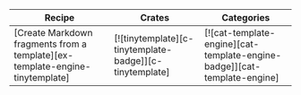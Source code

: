 | Recipe | Crates | Categories |
|--------|--------|------------|
| [Create Markdown fragments from a template][ex-template-engine-tinytemplate] | [![tinytemplate][c-tinytemplate-badge]][c-tinytemplate] | [![cat-template-engine][cat-template-engine-badge]][cat-template-engine] |

<div class="hidden">
</div>
